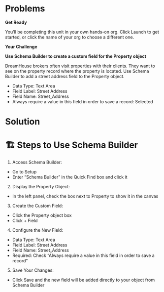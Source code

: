 # Problems

**Get Ready**

You’ll be completing this unit in your own hands-on org. Click Launch to get started, or click the name of your org to choose a different one.

**Your Challenge**

**Use Schema Builder to create a custom field for the Property object**

DreamHouse brokers often visit properties with their clients. They want to see on the property record where the property is located. Use Schema Builder to add a street address field to the Property object.

* Data Type: Text Area
* Field Label: Street Address
* Field Name: Street_Address
* Always require a value in this field in order to save a record: Selected


# Solution

# 🏗️ Steps to Use Schema Builder

1. Access Schema Builder:
 * Go to Setup
 * Enter “Schema Builder” in the Quick Find box and click it

2. Display the Property Object:
* In the left panel, check the box next to Property to show it in the canvas

3. Create the Custom Field:
* Click the Property object box
* Click + Field

4. Configure the New Field:
* Data Type: Text Area
* Field Label: Street Address
* Field Name: Street_Address
* Required: Check “Always require a value in this field in order to save a record”

5. Save Your Changes:
* Click Save and the new field will be added directly to your object from Schema Builder